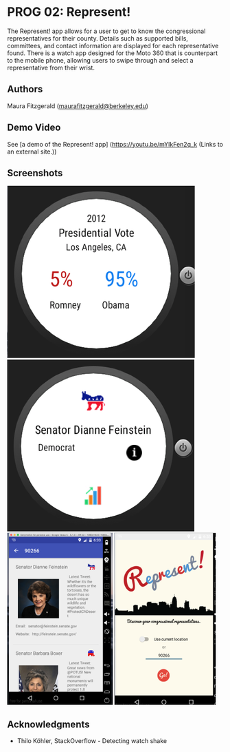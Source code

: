 # PROG 02: Represent!

The Represent! app allows for a user to get to know the congressional representatives for their county. Details such as supported bills, committees, and contact information are displayed for each representative found. There is a watch app designed for the Moto 360 that is counterpart to the mobile phone, allowing users to swipe through and select a representative from their wrist.

## Authors

Maura Fitzgerald ([maurafitzgerald@berkeley.edu](mailto:your_email@berkeley.edu))

## Demo Video

See [a demo of the Represent! app] (https://youtu.be/mYIkFen2q_k (Links to an external site.))

## Screenshots

<img src="screenshots/201presidential.png" height="400" alt="Screenshot"/>
<img src="screenshots/watchview.png" height="400" alt="Screenshot"/>
<img src="screenshots/listview.png" height="400" alt="Screenshot"/>
<img src="screenshots/homescreen.png" height="400" alt="Screenshot"/>

## Acknowledgments

* Thilo Köhler, StackOverflow - Detecting watch shake

